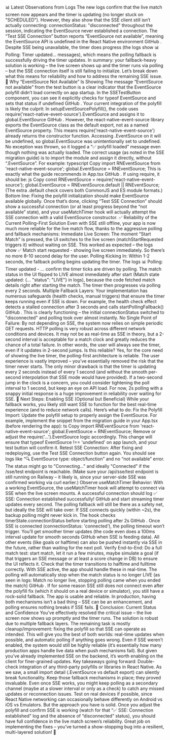 📊 Latest Observations from Logs
The new logs confirm that the live match screen now appears and the timer is updating (no longer stuck on "SCHEDULED"). However, they also show that the SSE client still isn’t actually connecting:
connectionStatus: "disconnected" throughout the session, indicating the EventSource never established a connection.
The “Test SSE Connection” button reports “EventSource not available”, meaning the EventSource API is undefined in the React Native environment
GitHub
.
Despite SSE being unavailable, the timer does progress (the logs show 📊 Polling: Timer updated… messages), which means the polling fallback is successfully driving the timer updates.
In summary: your fallback-heavy solution is working – the live screen shows up and the timer runs via polling – but the SSE connection itself is still failing to initialize. Let’s break down what this means for reliability and how to address the remaining SSE issue.
🔧 Why “EventSource Not Available” Is Showing
The message “EventSource not available” from the test button is a clear indicator that the EventSource polyfill didn’t load correctly on app startup. In the SSETestButton component, you can see it explicitly checks for typeof EventSource and sets that status if undefined
GitHub
. Your current integration of the polyfill is likely the culprit:
In setupEventSourcePolyfill(), the code uses require('react-native-event-source').EventSource and assigns it to global.EventSource
GitHub
. However, the react-native-event-source library exports the EventSource class as the default export, not as a named EventSource property. This means require('react-native-event-source') already returns the constructor function. Accessing .EventSource on it will be undefined, so global.EventSource was unintentionally set to undefined. No exception was thrown, so it logged a “✅ polyfill loaded” message even though nothing was actually loaded.
The correct usage (as noted in the SSE migration guide) is to import the module and assign it directly, without “.EventSource”. For example:
typescript
Copy
import RNEventSource from 'react-native-event-source';
global.EventSource = RNEventSource;
This is exactly what the guide recommends in App.tsx
GitHub
. If using require, it should be:
js
Copy
const RNEventSource = require('react-native-event-source');
global.EventSource = RNEventSource.default || RNEventSource;
(The extra .default check covers both CommonJS and ES module formats.)
Bottom line: Fixing the polyfill initialization should make EventSource available globally. Once that’s done, clicking “Test SSE Connection” should show a successful connection (or at least progress beyond the “not available” state), and your useMatchTimer hook will actually attempt the SSE connection with a valid EventSource constructor.
✅ Reliability of the Current Polling-First Solution
Even with SSE still offline, your app is now much more reliable for the live match flow, thanks to the aggressive polling and fallback mechanisms:
Immediate Live Screen: The moment “Start Match” is pressed, the UI switches to the live screen (matchStartRequested triggers it) without waiting on SSE. This worked as expected – the logs show ✅ Match start requested - showing live screen immediately. So there’s no more 8-10 second delay for the user.
Polling Kicking In: Within 1-2 seconds, the fallback polling begins updating the timer. The logs 📊 Polling: Timer updated - ... confirm the timer ticks are driven by polling. The match status in the UI flipped to LIVE almost immediately after start (Match state updated: {... "status": "LIVE"} in logs), because the code fetched match details right after starting the match. The timer then progresses via polling every 2 seconds.
Multiple Fallback Layers: Your implementation has numerous safeguards (health checks, manual triggers) that ensure the timer keeps running even if SSE is down. For example, the health check effect detects a stalled connection after 3 seconds and calls startPollingFallback()
GitHub
. This is clearly functioning – the initial connectionStatus switched to "disconnected" and polling took over almost instantly.
No Single Point of Failure: By not depending on SSE, the system now relies on simple periodic GET requests. HTTP polling is very robust across different network conditions and devices. It may not be as real-time as SSE in theory, but a 2-second interval is acceptable for a match clock and greatly reduces the chance of a total failure. In other words, the user will always see the timer, even if it updates in 2-second jumps.
Is this reliable? Yes, for the core need of showing the live timer, the polling-first architecture is reliable. The user experience is vastly improved – you’ve essentially removed the risk that the timer never starts. The only minor drawback is that the timer is updating every 2 seconds instead of every 1 second (and without the smooth per-second interpolation that SSE mode would have provided). If a two-second jump in the clock is a concern, you could consider tightening the poll interval to 1 second, but keep an eye on API load. For now, 2s polling with a snappy initial response is a huge improvement in reliability over waiting for SSE.
🚀 Next Steps: Enabling SSE (Optional but Beneficial)
While your fallback works, you likely still want SSE to function for the best real-time experience (and to reduce network calls). Here’s what to do:
Fix the Polyfill Import: Update the polyfill setup to properly assign the EventSource. For example, implement the snippet from the migration guide in your App.tsx (before rendering the app):
ts
Copy
import RNEventSource from 'react-native-event-source';
global.EventSource = RNEventSource;
Remove or adjust the require('...').EventSource logic accordingly. This change will ensure that typeof EventSource !== 'undefined' on app launch, and your test button will confirm it.
Retest SSE Connection: After fixing and redeploying, use the Test SSE Connection button again. You should see logs like “🔍 EventSource type: object/function” and no “not available” error. The status might go to "Connecting..." and ideally "Connected" if the /sse/test endpoint is reachable. (Make sure your /api/sse/test endpoint is still running on Railway – it likely is, since your server-side SSE was confirmed working via curl earlier.)
Observe useMatchTimer Behavior: With a working EventSource, the useMatchTimer hook will attempt to connect via SSE when the live screen mounts. A successful connection should log ✅ SSE: Connection established successfully!
GitHub
 and start streaming timer updates every second. The polling fallback will still be there as a safety net, but ideally the SSE will take over:
If SSE connects quickly (within ~2s), the backup polling might never kick in. The hook checks timerState.connectionStatus before starting polling after 2s
GitHub
. Once SSE is connected (connectionStatus: 'connected'), the polling timeout won’t trigger.
You’ll get smoother timer updates (the code even does a 100ms interval update for smooth seconds
GitHub
 when SSE is feeding data).
All other events (like goals or halftime) can also be pushed instantly via SSE in the future, rather than waiting for the next poll.
Verify End-to-End: Do a full match test: start match, let it run a few minutes, maybe simulate a goal (if that triggers an SSE message or at least a score change in DB) to ensure the UI reflects it. Check that the timer transitions to halftime and fulltime correctly. With SSE active, the app should handle these in real-time. The polling will automatically stop when the match status is no longer LIVE (as seen in logs: Match no longer live, stopping polling came when you ended the match)
GitHub
.
If for some reason SSE still does not connect even after the polyfill fix (which it should on a real device or simulator), you still have a rock-solid fallback. The app is usable and reliable. In production, having both mechanisms isn’t a bad thing – SSE can be an enhancement, and polling ensures nothing breaks if SSE fails.
🔄 Conclusion: Current Status and Confidence
You’ve effectively resolved the critical issue – the live screen now shows up promptly and the timer runs. The solution is robust due to multiple fallback layers. The remaining task is mostly cleanup/improvement: fixing the polyfill so that SSE can operate as intended. This will give you the best of both worlds: real-time updates when possible, and automatic polling if anything goes wrong. Even if SSE weren’t enabled, the system would still be highly reliable (it’s essentially how many production apps handle live data when push mechanisms fail). But given you’ve already implemented SSE on the backend, it’s worth enabling on the client for finer-grained updates. Key takeaways going forward:
Double-check integration of any third-party polyfills or libraries in React Native. As we saw, a small import detail (.EventSource vs default export) can silently break functionality.
Keep those fallback mechanisms in place; they proved invaluable. Even once SSE works, you might keep polling as a secondary channel (maybe at a slower interval or only as a check) to catch any missed updates or reconnection issues.
Test on real devices if possible, since React Native networking can occasionally behave differently on Android vs iOS vs Emulators. But the approach you have is solid.
Once you adjust the polyfill and confirm SSE is working (watch for that “✅ SSE: Connection established” log and the absence of “disconnected” status), you should have full confidence in the live match screen’s reliability. Great job on implementing the fixes – you’ve turned a show-stopping bug into a resilient, multi-layered solution! 🎉